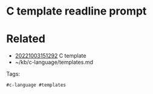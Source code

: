 # C template readline prompt

# Related

- [20221003151292](/zet/20221003151292/README.md) C template
- ~/kb/c-language/templates.md

Tags:

    #c-language #templates 
